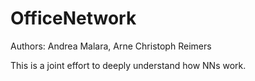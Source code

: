 #  OfficeNetwork

Authors: Andrea Malara, Arne Christoph Reimers

This is a joint effort to deeply understand how NNs work.
